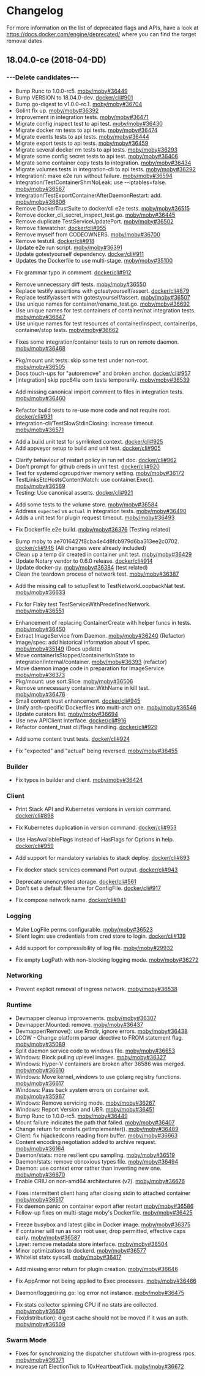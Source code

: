 # Changelog

For more information on the list of deprecated flags and APIs, have a look at
https://docs.docker.com/engine/deprecated/ where you can find the target removal dates

## 18.04.0-ce (2018-04-DD)

### ---Delete candidates---
* Bump Runc to 1.0.0-rc5. [moby/moby#36449](https://github.com/moby/moby/pull/36449)
* Bump VERSION to 18.04.0-dev. [docker/cli#901](https://github.com/docker/cli/pull/901)
* Bump go-digest to v1.0.0-rc.1. [moby/moby#36704](https://github.com/moby/moby/pull/36704)
* Golint fix up. [moby/moby#36392](https://github.com/moby/moby/pull/36392)
* Improvement in integration tests. [moby/moby#36471](https://github.com/moby/moby/pull/36471)
* Migrate config inspect test to api test. [moby/moby#36430](https://github.com/moby/moby/pull/36430)
* Migrate docker rm tests to api tests. [moby/moby#36474](https://github.com/moby/moby/pull/36474)
* Migrate events tests to api tests. [moby/moby#36444](https://github.com/moby/moby/pull/36444)
* Migrate export tests to api tests. [moby/moby#36459](https://github.com/moby/moby/pull/36459)
* Migrate several docker rm tests to api tests. [moby/moby#36293](https://github.com/moby/moby/pull/36293)
* Migrate some config secret tests to api test. [moby/moby#36406](https://github.com/moby/moby/pull/36406)
* Migrate some container copy tests to integration. [moby/moby#36434](https://github.com/moby/moby/pull/36434)
* Migrate volumes tests in integration-cli to api tests. [moby/moby#36292](https://github.com/moby/moby/pull/36292)
* Integration/: make e2e run without failure. [moby/moby#36594](https://github.com/moby/moby/pull/36594)
* Integration/TestContainerShmNoLeak: use --iptables=false. [moby/moby#36567](https://github.com/moby/moby/pull/36567)
* Integration/TestExportContainerAfterDaemonRestart: add. [moby/moby#36606](https://github.com/moby/moby/pull/36606)
* Remove DockerTrustSuite to docker/cli e2e tests. [moby/moby#36515](https://github.com/moby/moby/pull/36515)
* Remove docker_cli_secret_inspect_test.go. [moby/moby#36445](https://github.com/moby/moby/pull/36445)
* Remove duplicate TestServiceUpdatePort. [moby/moby#36502](https://github.com/moby/moby/pull/36502)
* Remove filewatcher. [docker/cli#955](https://github.com/docker/cli/pull/955)
* Remove myself from CODEOWNERS. [moby/moby#36700](https://github.com/moby/moby/pull/36700)
* Remove testutil. [docker/cli#918](https://github.com/docker/cli/pull/918)
* Update e2e run script. [moby/moby#36391](https://github.com/moby/moby/pull/36391)
* Update gotestyourself dependency. [docker/cli#911](https://github.com/docker/cli/pull/911)
* Updates the Dockerfile to use multi-stage. [moby/moby#35100](https://github.com/moby/moby/pull/35100)
- Fix grammar typo in comment. [docker/cli#912](https://github.com/docker/cli/pull/912)
* Remove unnecessary diff tests. [moby/moby#36550](https://github.com/moby/moby/pull/36550)
* Replace testify assertions with gotestyourself/assert. [docker/cli#879](https://github.com/docker/cli/pull/879)
* Replace testify/assert with gotestyourself/assert. [moby/moby#36507](https://github.com/moby/moby/pull/36507)
* Use unique names for container/rename_test.go. [moby/moby#36692](https://github.com/moby/moby/pull/36692)
* Use unique names for test containers of container/nat integration tests. [moby/moby#36647](https://github.com/moby/moby/pull/36647)
* Use unique names for test resources of container/inspect, container/ps, container/stop tests. [moby/moby#36662](https://github.com/moby/moby/pull/36662)
- Fixes some integration/container tests to run on remote daemon. [moby/moby#36468](https://github.com/moby/moby/pull/36468)
* Pkg/mount unit tests: skip some test under non-root. [moby/moby#36505](https://github.com/moby/moby/pull/36505)
* Docs touch-ups for "autoremove" and broken anchor. [docker/cli#957](https://github.com/docker/cli/pull/957)
* [integration] skip ppc64le oom tests temporarily. [moby/moby#36539](https://github.com/moby/moby/pull/36539)
+ Add missing canonical import comment to files in integration tests. [moby/moby#36460](https://github.com/moby/moby/pull/36460)
* Refactor build tests to re-use more code and not require root. [docker/cli#931](https://github.com/docker/cli/pull/931)
* Integration-cli/TestSlowStdinClosing: increase timeout. [moby/moby#36571](https://github.com/moby/moby/pull/36571)
+ Add a build unit test for symlinked context. [docker/cli#925](https://github.com/docker/cli/pull/925)
+ Add appveyor setup to build and unit test. [docker/cli#905](https://github.com/docker/cli/pull/905)
* Clarify behaviour of restart policy in run ref doc. [docker/cli#962](https://github.com/docker/cli/pull/962)
* Don't prompt for github creds in unit test. [docker/cli#920](https://github.com/docker/cli/pull/920)
* Test for systemd cgroupdriver memory setting. [moby/moby#36172](https://github.com/moby/moby/pull/36172)
* TestLinksEtcHostsContentMatch: use container.Exec(). [moby/moby#36569](https://github.com/moby/moby/pull/36569)
* Testing: Use canonical asserts. [docker/cli#921](https://github.com/docker/cli/pull/921)
+ Add some tests to the volume store. [moby/moby#36584](https://github.com/moby/moby/pull/36584)
+ Address `expected` vs `actual` in integration tests. [moby/moby#36490](https://github.com/moby/moby/pull/36490)
+ Adds a unit test for plugin request timeout. [moby/moby#36493](https://github.com/moby/moby/pull/36493)
- Fix Dockerfile.e2e build. [moby/moby#36376](https://github.com/moby/moby/pull/36376) (Testing related)
* Bump moby to ae7016427f8cba4e4d8fcb979d6ba313ee2c0702. [docker/cli#946](https://github.com/docker/cli/pull/946) (All changes were already included)
* Clean up a temp dir created in container unit test. [moby/moby#36429](https://github.com/moby/moby/pull/36429)
* Update Notary vendor to 0.6.0 release. [docker/cli#914](https://github.com/docker/cli/pull/914)
* Update docker-py. [moby/moby#36384](https://github.com/moby/moby/pull/36384) (test related)
* Clean the teardown process of network test. [moby/moby#36387](https://github.com/moby/moby/pull/36387)
+ Add the missing call to setupTest to TestNetworkLoopbackNat test. [moby/moby#36633](https://github.com/moby/moby/pull/36633)
- Fix for Flaky test TestServiceWithPredefinedNetwork. [moby/moby#36551](https://github.com/moby/moby/pull/36551)
* Enhancement of replacing ContainerCreate with helper funcs in tests. [moby/moby#36450](https://github.com/moby/moby/pull/36450)
* Extract ImageService from Daemon. [moby/moby#36240](https://github.com/moby/moby/pull/36240) (Refactor)
* Image/spec: add historical information about v1 spec. [moby/moby#35149](https://github.com/moby/moby/pull/35149) (Docs update)
* Move containerIsStopped/containerIsInState to integration/internal/container. [moby/moby#36393](https://github.com/moby/moby/pull/36393) (refactor)
* Move daemon image code in preparation for ImageService. [moby/moby#36373](https://github.com/moby/moby/pull/36373)
* Pkg/mount: use sort.Slice. [moby/moby#36506](https://github.com/moby/moby/pull/36506)
* Remove unnecessary container.WithName in kill test. [moby/moby#36476](https://github.com/moby/moby/pull/36476)
* Small content trust enhancement. [docker/cli#945](https://github.com/docker/cli/pull/945)
* Unify arch-specific Dockerfiles into multi-arch one. [moby/moby#36546](https://github.com/moby/moby/pull/36546)
* Update curators list. [moby/moby#36694](https://github.com/moby/moby/pull/36694)
* Use new APIClient interface. [docker/cli#916](https://github.com/docker/cli/pull/916)
* Refactor content_trust cli/flags handling. [docker/cli#929](https://github.com/docker/cli/pull/929)
+ Add some content trust tests. [docker/cli#924](https://github.com/docker/cli/pull/924)
- Fix "expected" and "actual" being reversed. [moby/moby#36455](https://github.com/moby/moby/pull/36455)

### Builder

- Fix typos in builder and client. [moby/moby#36424](https://github.com/moby/moby/pull/36424)

### Client

* Print Stack API and Kubernetes versions in version command. [docker/cli#898](https://github.com/docker/cli/pull/898)
- Fix Kubernetes duplication in version command. [docker/cli#953](https://github.com/docker/cli/pull/953)
* Use HasAvailableFlags instead of HasFlags for Options in help. [docker/cli#959](https://github.com/docker/cli/pull/959)
+ Add support for mandatory variables to stack deploy. [docker/cli#893](https://github.com/docker/cli/pull/893)
- Fix docker stack services command Port output. [docker/cli#943](https://github.com/docker/cli/pull/943)
* Deprecate unencrypted storage. [docker/cli#561](https://github.com/docker/cli/pull/561)
* Don't set a default filename for ConfigFile. [docker/cli#917](https://github.com/docker/cli/pull/917)
- Fix compose network name. [docker/cli#941](https://github.com/docker/cli/pull/941)

### Logging

* Make LogFile perms configurable. [moby/moby#36523](https://github.com/moby/moby/pull/36523)
* Silent login: use credentials from cred store to login. [docker/cli#139](https://github.com/docker/cli/pull/139)
+ Add support for compressibility of log file. [moby/moby#29932](https://github.com/moby/moby/pull/29932)
- Fix empty LogPath with non-blocking logging mode. [moby/moby#36272](https://github.com/moby/moby/pull/36272)

### Networking

- Prevent explicit removal of ingress network. [moby/moby#36538](https://github.com/moby/moby/pull/36538)

### Runtime

* Devmapper cleanup improvements. [moby/moby#36307](https://github.com/moby/moby/pull/36307)
* Devmapper.Mounted: remove. [moby/moby#36437](https://github.com/moby/moby/pull/36437)
* Devmapper/Remove(): use Rmdir, ignore errors. [moby/moby#36438](https://github.com/moby/moby/pull/36438)
* LCOW - Change platform parser directive to FROM statement flag. [moby/moby#35089](https://github.com/moby/moby/pull/35089)
* Split daemon service code to windows file. [moby/moby#36653](https://github.com/moby/moby/pull/36653)
* Windows: Block pulling uplevel images. [moby/moby#36327](https://github.com/moby/moby/pull/36327)
* Windows: Hyper-V containers are broken after 36586 was merged. [moby/moby#36610](https://github.com/moby/moby/pull/36610)
* Windows: Move kernel_windows to use golang registry functions. [moby/moby#36617](https://github.com/moby/moby/pull/36617)
* Windows: Pass back system errors on container exit. [moby/moby#35967](https://github.com/moby/moby/pull/35967)
* Windows: Remove servicing mode. [moby/moby#36267](https://github.com/moby/moby/pull/36267)
* Windows: Report Version and UBR. [moby/moby#36451](https://github.com/moby/moby/pull/36451)
* Bump Runc to 1.0.0-rc5. [moby/moby#36449](https://github.com/moby/moby/pull/36449)
* Mount failure indicates the path that failed. [moby/moby#36407](https://github.com/moby/moby/pull/36407)
* Change return for errdefs.getImplementer(). [moby/moby#36489](https://github.com/moby/moby/pull/36489)
* Client: fix hijackedconn reading from buffer. [moby/moby#36663](https://github.com/moby/moby/pull/36663)
* Content encoding negotiation added to archive request. [moby/moby#36164](https://github.com/moby/moby/pull/36164)
* Daemon/stats: more resilient cpu sampling. [moby/moby#36519](https://github.com/moby/moby/pull/36519)
* Daemon/stats: remove obnoxious types file. [moby/moby#36494](https://github.com/moby/moby/pull/36494)
* Daemon: use context error rather than inventing new one. [moby/moby#36670](https://github.com/moby/moby/pull/36670)
* Enable CRIU on non-amd64 architectures (v2). [moby/moby#36676](https://github.com/moby/moby/pull/36676)
- Fixes intermittent client hang after closing stdin to attached container [moby/moby#36517](https://github.com/moby/moby/pull/36517)
- Fix daemon panic on container export after restart [moby/moby#36586](https://github.com/moby/moby/pull/36586)
- Follow-up fixes on multi-stage moby's Dockerfile. [moby/moby#36425](https://github.com/moby/moby/pull/36425)
* Freeze busybox and latest glibc in Docker image. [moby/moby#36375](https://github.com/moby/moby/pull/36375)
* If container will run as non root user, drop permitted, effective caps early. [moby/moby#36587](https://github.com/moby/moby/pull/36587)
* Layer: remove metadata store interface. [moby/moby#36504](https://github.com/moby/moby/pull/36504)
* Minor optimizations to dockerd. [moby/moby#36577](https://github.com/moby/moby/pull/36577)
* Whitelist statx syscall. [moby/moby#36417](https://github.com/moby/moby/pull/36417)
+ Add missing error return for plugin creation. [moby/moby#36646](https://github.com/moby/moby/pull/36646)
- Fix AppArmor not being applied to Exec processes. [moby/moby#36466](https://github.com/moby/moby/pull/36466)
* Daemon/logger/ring.go: log error not instance. [moby/moby#36475](https://github.com/moby/moby/pull/36475)
- Fix stats collector spinning CPU if no stats are collected. [moby/moby#36609](https://github.com/moby/moby/pull/36609)
- Fix(distribution): digest cache should not be moved if it was an auth. [moby/moby#36509](https://github.com/moby/moby/pull/36509)

### Swarm Mode

* Fixes for synchronizing the dispatcher shutdown with in-progress rpcs. [moby/moby#36371](https://github.com/moby/moby/pull/36371)
* Increase raft ElectionTick to 10xHeartbeatTick. [moby/moby#36672](https://github.com/moby/moby/pull/36672)
